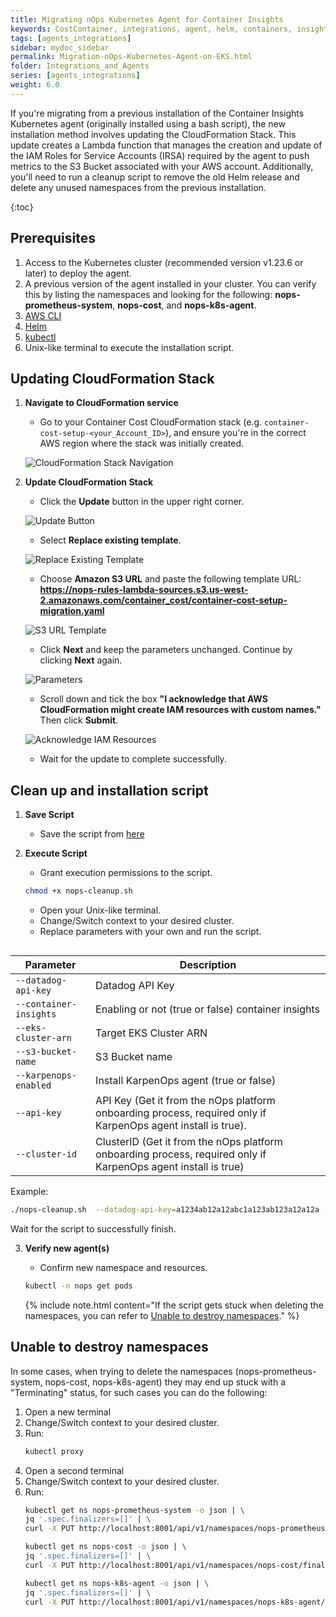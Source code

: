 ```yaml
---
title: Migrating nOps Kubernetes Agent for Container Insights
keywords: CostContainer, integrations, agent, helm, containers, insights
tags: [agents_integrations]
sidebar: mydoc_sidebar
permalink: Migration-nOps-Kubernetes-Agent-on-EKS.html
folder: Integrations_and_Agents
series: [agents_integrations]
weight: 6.0
---
```


If you're migrating from a previous installation of the Container Insights Kubernetes agent (originally installed using a bash script), the new installation method involves updating the CloudFormation Stack. This update creates a Lambda function that manages the creation and update of the IAM Roles for Service Accounts (IRSA) required by the agent to push metrics to the S3 Bucket associated with your AWS account. Additionally, you'll need to run a cleanup script to remove the old Helm release and delete any unused namespaces from the previous installation.

{:toc}

## Prerequisites 

1. Access to the Kubernetes cluster (recommended version v1.23.6 or later) to deploy the agent.
2. A previous version of the agent installed in your cluster. You can verify this by listing the namespaces and looking for the following: **nops-prometheus-system**, **nops-cost**, and **nops-k8s-agent**.
3. [AWS CLI](https://docs.aws.amazon.com/cli/latest/userguide/getting-started-install.html)
4. [Helm](https://helm.sh/)
5. [kubectl](https://kubernetes.io/docs/reference/kubectl/overview/)
6. Unix-like terminal to execute the installation script.

## Updating CloudFormation Stack

1. **Navigate to CloudFormation service**
   - Go to your Container Cost CloudFormation stack (e.g. `container-cost-setup-<your_Account_ID>`), and ensure you're in the correct AWS region where the stack was initially created.
   
   ![CloudFormation Stack Navigation](https://nops-help-site-assets.s3.amazonaws.com/images/container-insights-migration/Screenshot+2024-08-05+at+1.48.50%E2%80%AFp.m..png)

2. **Update CloudFormation Stack**
   - Click the **Update** button in the upper right corner.
   
   ![Update Button](https://nops-help-site-assets.s3.amazonaws.com/images/container-insights-migration/Screenshot+2024-08-05+at+1.49.24%E2%80%AFp.m..png)

   - Select **Replace existing template**.

   ![Replace Existing Template](https://nops-help-site-assets.s3.amazonaws.com/images/container-insights-migration/Screenshot+2024-08-05+at+1.49.49%E2%80%AFp.m..png)

   - Choose **Amazon S3 URL** and paste the following template URL: **https://nops-rules-lambda-sources.s3.us-west-2.amazonaws.com/container_cost/container-cost-setup-migration.yaml**

   ![S3 URL Template](https://nops-help-site-assets.s3.amazonaws.com/images/container-insights-migration/Screenshot+2024-08-05+at+1.50.09%E2%80%AFp.m..png)

   - Click **Next** and keep the parameters unchanged. Continue by clicking **Next** again.

   ![Parameters](https://nops-help-site-assets.s3.amazonaws.com/images/container-insights-migration/Screenshot+2024-08-05+at+1.50.33%E2%80%AFp.m..png)

   - Scroll down and tick the box **"I acknowledge that AWS CloudFormation might create IAM resources with custom names."** Then click **Submit**.

   ![Acknowledge IAM Resources](https://nops-help-site-assets.s3.amazonaws.com/images/container-insights-migration/Screenshot+2024-08-05+at+1.51.35%E2%80%AFp.m..png)

   - Wait for the update to complete successfully.


## Clean up and installation script #

1. **Save Script**
   - Save the script from [here](https://nops-help-site-assets.s3.amazonaws.com/scripts/nops-cleanup.sh)

2. **Execute Script**
   - Grant execution permissions to the script.
   ```bash
   chmod +x nops-cleanup.sh
    ```
    - Open your Unix-like terminal.
    - Change/Switch context to your desired cluster.
    - Replace parameters with your own and run the script.
    ```bash

| Parameter               | Description                                                                                     |
|-------------------------|-------------------------------------------------------------------------------------------------|
| `--datadog-api-key`      | Datadog API Key                                                                                 |
| `--container-insights`   | Enabling or not (true or false) container insights                                              |
| `--eks-cluster-arn`      | Target EKS Cluster ARN                                                                          |
| `--s3-bucket-name`       | S3 Bucket name                                                                                  |
| `--karpenops-enabled`    | Install KarpenOps agent (true or false)                                                         |
| `--api-key`              | API Key (Get it from the nOps platform onboarding process, required only if KarpenOps agent install is true). |
| `--cluster-id`           | ClusterID (Get it from the nOps platform onboarding process, required only if KarpenOps agent install is true) |


   Example:

   ```bash
   ./nops-cleanup.sh  --datadog-api-key=a1234ab12a12abc1a123ab123a12a12a --container-insights=true --eks-cluster-arn=arn:aws:eks:us-east-1:123456789101:cluster/example-cluster --s3-bucket-name=nops-container-cost-123456789101 --karpenops-enabled=true --api-key=1234.a1234a1a123ab1a01234a12a1a1ab1ab --cluster-id=a+ABC1
   ```

   Wait for the script to successfully finish.

3. **Verify new agent(s)**
    - Confirm new namespace and resources.
    ```bash
    kubectl -n nops get pods
    ```

    {% include note.html content="If the script gets stuck when deleting the namespaces, you can refer to [Unable to destroy namespaces](#unable-to-destroy-namespaces)." %}

## Unable to destroy namespaces #
In some cases, when trying to delete the namespaces (nops-prometheus-system, nops-cost, nops-k8s-agent) they may end up stuck with a "Terminating" status, for such cases you can do the following:
1. Open a new terminal
2. Change/Switch context to your desired cluster.
3. Run:
   ```bash
   kubectl proxy
   ```
4. Open a second terminal
5. Change/Switch context to your desired cluster.
6. Run:
   ```bash
   kubectl get ns nops-prometheus-system -o json | \
   jq '.spec.finalizers=[]' | \
   curl -X PUT http://localhost:8001/api/v1/namespaces/nops-prometheus-system/finalize -H "Content-Type: application/json" --data @-
   ```
   ```bash
   kubectl get ns nops-cost -o json | \
   jq '.spec.finalizers=[]' | \
   curl -X PUT http://localhost:8001/api/v1/namespaces/nops-cost/finalize -H "Content-Type: application/json" --data @-
   ```
   ```bash
   kubectl get ns nops-k8s-agent -o json | \
   jq '.spec.finalizers=[]' | \
   curl -X PUT http://localhost:8001/api/v1/namespaces/nops-k8s-agent/finalize -H "Content-Type: application/json" --data @-
   ```